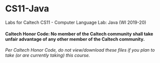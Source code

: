 # CS11-Java
Labs for Caltech CS11 - Computer Language Lab: Java (WI 2019-20)

#### Caltech Honor Code: No member of the Caltech community shall take unfair advantage of any other member of the Caltech community. 

_Per Caltech Honor Code, do not view/download these files if you plan to take (or are currently taking) this course._
